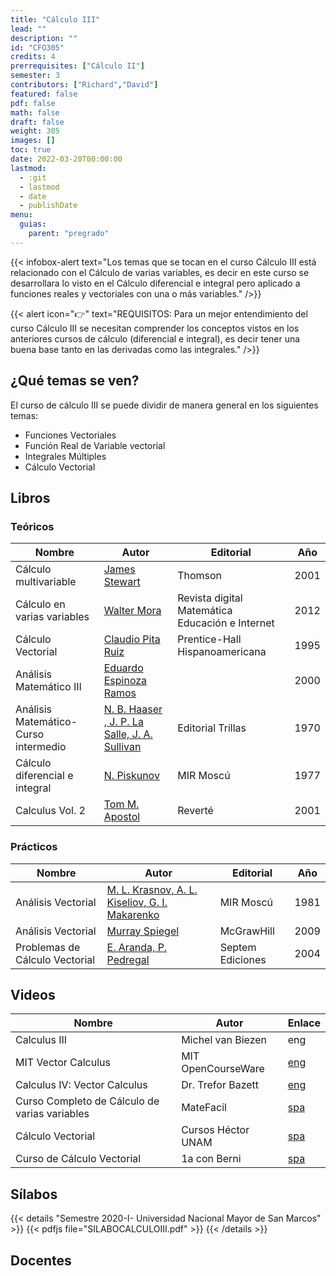 ```yaml
---
title: "Cálculo III"
lead: ""
description: ""
id: "CFO305"
credits: 4
prerrequisites: ["Cálculo II"]
semester: 3
contributors: ["Richard","David"]
featured: false
pdf: false
math: false
draft: false
weight: 305
images: []
toc: true
date: 2022-03-20T00:00:00
lastmod:
  - :git
  - lastmod
  - date
  - publishDate
menu:
  guias:
    parent: "pregrado"
---
```


{{< infobox-alert text="Los temas que se tocan en el curso Cálculo III está relacionado con el Cálculo de varias variables, es decir en este curso se desarrollara lo visto en el Cálculo diferencial e integral pero aplicado a funciones reales y vectoriales con una o más variables." />}}

{{< alert icon="👉" text="REQUISITOS: Para un mejor entendimiento del curso Cálculo III se necesitan comprender los conceptos vistos en los anteriores cursos de cálculo (diferencial e integral), es decir tener una buena base tanto en las derivadas como las integrales." />}}

## ¿Qué temas se ven?

El curso de cálculo III se puede dividir de manera general en los siguientes temas:

* Funciones Vectoriales
* Función Real de Variable vectorial
* Integrales Múltiples
* Cálculo Vectorial

## Libros

### Teóricos

| Nombre | Autor | Editorial | Año |
| --- | --- | --- | --- |
| Cálculo multivariable | [James Stewart](https://drive.google.com/file/d/15u9TMpY5e0Y_0DcKAOuYpN9zH0AkN3-U/view?usp=share_link) | Thomson | 2001 |
| Cálculo en varias variables | [Walter Mora](https://drive.google.com/file/d/1sImmIzFr1dFb_sOH9TvBDKbOZ_pyDaVh/view?usp=share_link) | Revista digital Matemática Educación e Internet | 2012 |
| Cálculo Vectorial | [Claudio Pita Ruiz](https://drive.google.com/file/d/1ZWDnxo2T5MHzRIP2YV-UvxXWXg54VL-S/view?usp=share_link) | Prentice-Hall Hispanoamericana | 1995 |
| Análisis Matemático III | [Eduardo Espinoza Ramos](https://drive.google.com/file/d/1LBXSu7RjocvtcQ3flMHSir9QGD1ZXviE/view?usp=share_link) | | 2000 |
|Análisis Matemático-Curso intermedio | [N. B. Haaser , J. P. La Salle, J. A. Sullivan](https://drive.google.com/file/d/10KVE-77FaYTJQR3d4siy7EAkYiJwj62a/view?usp=share_link) |  Editorial Trillas | 1970 |
| Cálculo diferencial e integral | [N. Piskunov](https://drive.google.com/file/d/19S8_vJFpiVsOxG8xAOArgJ760TvdxmIy/view?usp=share_link) | MIR Moscú | 1977 |
| Calculus Vol. 2 | [Tom M. Apostol](https://drive.google.com/file/d/1OqpMoP6v7xBj3siAKoDNIB49No-au9_S/view?usp=share_link) | Reverté | 2001 |

### Prácticos

| Nombre | Autor | Editorial | Año |
| --- | --- | --- | --- |
| Análisis Vectorial | [M. L. Krasnov, A. L. Kiseliov, G. I. Makarenko](https://drive.google.com/file/d/1CAQZiaLaa9b31R23DmxBT5VQ_qhEAuN8/view?usp=share_link) | MIR Moscú | 1981 |
| Análisis Vectorial | [Murray Spiegel](https://drive.google.com/file/d/1iFGWKPkkSfidmZwbM7on75on9W_0XCi-/view?usp=share_link) | McGrawHill | 2009 |
| Problemas de Cálculo Vectorial | [E. Aranda, P. Pedregal](https://drive.google.com/file/d/1aa4kp2T_4KKoPk4CNK0ctlBH7OBzgcxM/view?usp=share_link) | Septem Ediciones | 2004 |

## Videos

| Nombre | Autor | Enlace |
| ------ | ----- | ------ |
| Calculus III | Michel van Biezen | eng |
| MIT Vector Calculus | MIT OpenCourseWare | [eng](https://youtube.com/playlist?list=PLYzxBBT5iehMCyHxKZOg9EMETK3nLBbfC)|
| Calculus IV: Vector Calculus | Dr. Trefor Bazett | [eng](https://youtube.com/playlist?list=PLHXZ9OQGMqxfW0GMqeUE1bLKaYor6kbHa)
| Curso Completo de Cálculo de varias variables | MateFacil | [spa](https://youtube.com/playlist?list=PL9SnRnlzoyX2-qH2lY3o5Lhv9f6za9o9A)|
|Cálculo Vectorial | Cursos Héctor UNAM | [spa](https://youtube.com/playlist?list=PLrkGrLgBpVbQh0o8MSgbUxRg6ujNUET-H)|
|Curso de Cálculo Vectorial | 1a con Berni | [spa](https://www.youtube.com/c/1aconBerni/playlists?view=50&sort=dd&shelf_id=6)|

## Sílabos

{{< details "Semestre 2020-I- Universidad Nacional Mayor de San Marcos" >}}
{{< pdfjs file="SILABOCALCULOIII.pdf" >}}
{{< /details >}}

## Docentes
